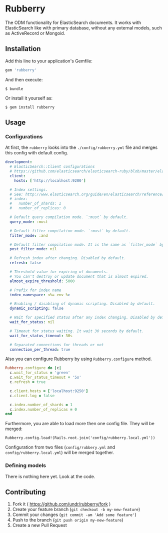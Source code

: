 # Rubberry

The ODM functionality for ElasticSearch documents. It works with ElasticSearch like with primary database, without any external models, such as ActiveRecord or Mongoid.

## Installation

Add this line to your application's Gemfile:

```ruby
gem 'rubberry'
```

And then execute:

```
$ bundle
```

Or install it yourself as:

```
$ gem install rubberry
```

## Usage

### Configurations

At first, the `rubberry` looks into the `./config/rubberry.yml` file and merges this config with default config.

```yaml
development:
  # ElasticSearch::Client configurations
  # https://github.com/elasticsearch/elasticsearch-ruby/blob/master/elasticsearch-transport/lib/elasticsearch/transport/client.rb
  client:
    hosts: ['http://localhost:9200']

  # Index settings.
  # See: http://www.elasticsearch.org/guide/en/elasticsearch/reference/1.4//indices-update-settings.html
  # index:
  #   number_of_shards: 1
  #   number_of_replicas: 0

  # Default query compilation mode. `:must` by default.
  query_mode: :must

  # Default filter compilation mode. `:must` by default.
  filter_mode: :and

  # Default filter compilation mode. It is the same as `filter_mode` by default.
  post_filter_mode: nil

  # Refresh index after changing. Disabled by default.
  refresh: false

  # Threshold value for expiring of documents.
  # You can't destroy or update document that is almost expired.
  almost_expire_threshold: 5000

  # Prefix for index name
  index_namespace: <%= env %>

  # Enabling / disabling of dynamic scripting. Disabled by default.
  dynamic_scripting: false

  # Wait for specified status after any index changing. Disabled by default.
  wait_for_status: nil

  # Timeout for status waiting. It wait 30 seconds by default.
  wait_for_status_timeout: 30s

  # Separated connections for threads or not
  connection_per_thread: true
```

Also you can configure Rubberry by using `Rubberry.configure` method.

```ruby
Rubberry.configure do |c|
  c.wait_for_status = 'green'
  c.wait_for_status_timeout = '5s'
  c.refresh = true

  c.client.hosts = ['localhost:9250']
  c.client.log = false

  c.index.number_of_shards = 1
  c.index.number_of_replicas = 0
end
```

Furthermore, you are able to load more then one config file. They will be merged:

```
Rubberry.config.load!(Rails.root.join('config/rubberry.local.yml'))
```

Configuration from two files (`config/rubbery.yml` and `config/rubberry.local.yml`) will be merged together.

### Defining models

There is nothing here yet. Look at the code.

## Contributing

1. Fork it ( https://github.com/undr/rubberry/fork )
2. Create your feature branch (`git checkout -b my-new-feature`)
3. Commit your changes (`git commit -am 'Add some feature'`)
4. Push to the branch (`git push origin my-new-feature`)
5. Create a new Pull Request

